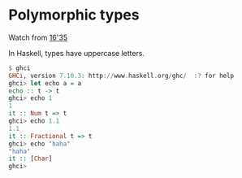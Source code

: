 # Polymorphic types
Watch from [16'35](https://youtu.be/VGCE_3fjzU4?t=16m35s)

In Haskell, types have uppercase letters.

```haskell
$ ghci
GHCi, version 7.10.3: http://www.haskell.org/ghc/  :? for help
ghci> let echo a = a
echo :: t -> t
ghci> echo 1
1
it :: Num t => t
ghci> echo 1.1
1.1
it :: Fractional t => t
ghci> echo "haha"
"haha"
it :: [Char]
ghci>
```